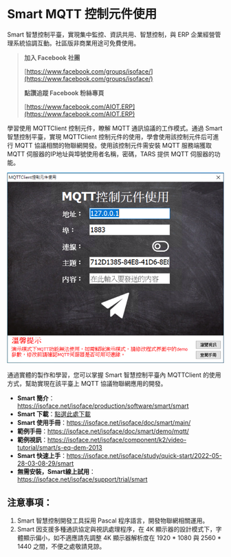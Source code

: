 # Smart MQTT 控制元件使用

Smart 智慧控制平臺，實現集中監控、資訊共用、智慧控制，與 ERP 企業經營管理系統協調互動。社區版非商業用途可免費使用。

> **加入 Facebook 社團**
>
> [https://www.facebook.com/groups/isoface/](https://www.facebook.com/groups/isoface/)
> 
> **點讚追蹤 Facebook 粉絲專頁**
> 
> [https://www.facebook.com/AIOT.ERP](https://www.facebook.com/AIOT.ERP)

學習使用 MQTTClient 控制元件，瞭解 MQTT 通訊協議的工作模式。通過 Smart 智慧控制平臺，實現 MQTTClient 控制元件的使用，學會使用該控制元件后可進行 MQTT 協議相關的物聯網開發。使用該控制元件需安裝 MQTT 服務端獲取 MQTT 伺服器的IP地址與埠號使用者名稱，密碼，TARS 提供 MQTT 伺服器的功能。

![](images/20220924164057.png)

通過實體的製作和學習，您可以掌握 Smart 智慧控制平臺內 MQTTClient 的使用方式，幫助實現在該平臺上 MQTT 協議物聯網應用的開發。

* **Smart 簡介**：https://isoface.net/isoface/production/software/smart/smart
* **Smart 下載**：[點選此處下載](https://github.com/isoface-iot/Smart/releases/latest)
* **Smart 使用手冊**：https://isoface.net/isoface/doc/smart/main/
* **範例手冊**：https://isoface.net/isoface/doc/smart/demo/mqtt/
* **範例視訊**：https://isoface.net/isoface/component/k2/video-tutorial/smart/s-eq-dem-2013
* **Smart 快速上手**：https://isoface.net/isoface/study/quick-start/2022-05-28-03-08-29/smart
* **無需安裝，Smart線上試用**：https://isoface.net/isoface/support/trial/smart

## 注意事項：
1. Smart 智慧控制開發工具採用 Pascal 程序語言，開發物聯網相關運用。
2. Smart 因支援多種通訊協定與視訊處理程序，在 4K 顯示器的設計模式下，字體顯示偏小，如不適應請先調整 4K 顯示器解析度在 1920 * 1080 與 2560 * 1440 之間，不便之處敬請見諒。